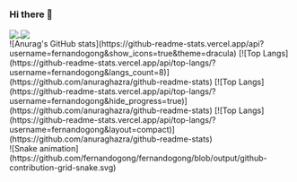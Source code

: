 ### Hi there 👋

<!--
**fernandogong/fernandogong** is a ✨ _special_ ✨ repository because its `README.md` (this file) appears on your GitHub profile.

Here are some ideas to get you started:

- 🔭 I’m currently working on ...
- 🌱 I’m currently learning ...
- 👯 I’m looking to collaborate on ...
- 🤔 I’m looking for help with ...
- 💬 Ask me about ...
- 📫 How to reach me: ...
- 😄 Pronouns: ...
- ⚡ Fun fact: ...
-->

<a href="https://github.com/anuraghazra/github-readme-stats">
  <img align="center" src="https://github-readme-stats.vercel.app/api/pin/?username=anuraghazra&repo=github-readme-stats" />
</a>
<a href="https://github.com/anuraghazra/convoychat">
  <img align="center" src="https://github-readme-stats.vercel.app/api/pin/?username=anuraghazra&repo=convoychat" />
</a>
<div>
  ![Anurag's GitHub stats](https://github-readme-stats.vercel.app/api?username=fernandogong&show_icons=true&theme=dracula)
  [![Top Langs](https://github-readme-stats.vercel.app/api/top-langs/?username=fernandogong&langs_count=8)](https://github.com/anuraghazra/github-readme-stats)
  [![Top Langs](https://github-readme-stats.vercel.app/api/top-langs/?username=fernandogong&hide_progress=true)](https://github.com/anuraghazra/github-readme-stats)
  [![Top Langs](https://github-readme-stats.vercel.app/api/top-langs/?username=fernandogong&layout=compact)](https://github.com/anuraghazra/github-readme-stats)
</div>
![Snake animation](https://github.com/fernandogong/fernandogong/blob/output/github-contribution-grid-snake.svg)
